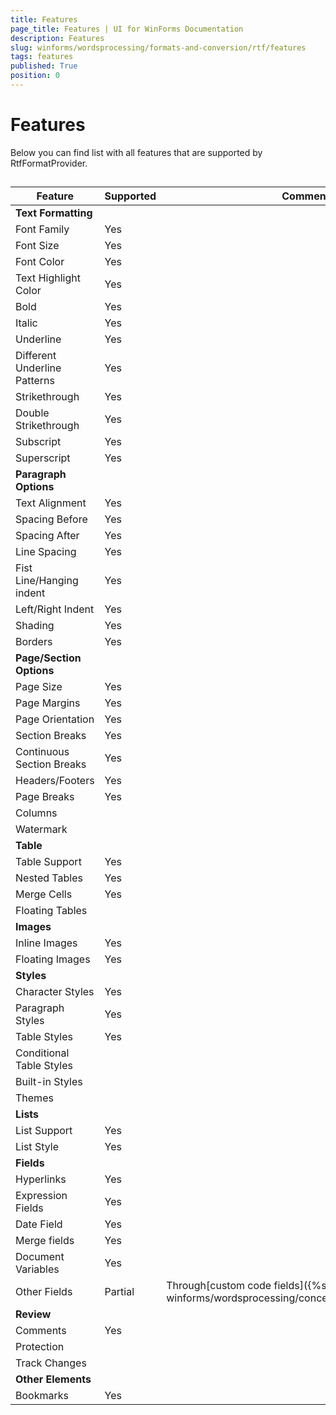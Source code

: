 ```yaml
---
title: Features
page_title: Features | UI for WinForms Documentation
description: Features
slug: winforms/wordsprocessing/formats-and-conversion/rtf/features
tags: features
published: True
position: 0
---
```


# Features

Below you can find list with all features that are supported by RtfFormatProvider.

## 

| Feature | Supported | Comment |
| ------ | ------ | ------ |
| __Text Formatting__ |||
|Font Family|Yes||
|Font Size|Yes||
|Font Color|Yes||
|Text Highlight Color|Yes||
|Bold|Yes||
|Italic|Yes||
|Underline|Yes||
|Different Underline Patterns|Yes||
|Strikethrough|Yes||
|Double Strikethrough|Yes||
|Subscript|Yes||
|Superscript|Yes||
| __Paragraph Options__ |||
|Text Alignment|Yes||
|Spacing Before|Yes||
|Spacing After|Yes||
|Line Spacing|Yes||
|Fist Line/Hanging indent|Yes||
|Left/Right Indent|Yes||
|Shading|Yes||
|Borders|Yes||
| __Page/Section Options__ |||
|Page Size|Yes||
|Page Margins|Yes||
|Page Orientation|Yes||
|Section Breaks|Yes||
|Continuous Section Breaks|Yes||
|Headers/Footers|Yes||
|Page Breaks|Yes||
|Columns|||
|Watermark|||
| __Table__ |||
|Table Support|Yes||
|Nested Tables|Yes||
|Merge Cells|Yes||
|Floating Tables|||
| __Images__ |||
|Inline Images|Yes||
|Floating Images|Yes||
| __Styles__ |||
|Character Styles|Yes||
|Paragraph Styles|Yes||
|Table Styles|Yes||
|Conditional Table Styles|||
|Built-in Styles|||
|Themes|||
| __Lists__ |||
|List Support|Yes||
|List Style|Yes||
| __Fields__ |||
|Hyperlinks|Yes||
|Expression Fields|Yes||
|Date Field|Yes||
|Merge fields|Yes||
|Document Variables|Yes||
|Other Fields|Partial|Through[custom code fields]({%slug winforms/wordsprocessing/concepts/customcodefield%}).|
| __Review__ |||
|Comments|Yes||
|Protection|||
|Track Changes|||
| __Other Elements__ |||
|Bookmarks|Yes||
